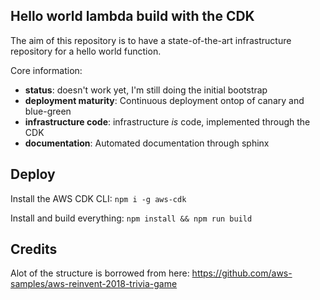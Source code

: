## Hello world lambda build with the CDK

The aim of this repository is to have a state-of-the-art infrastructure repository for a hello world function.

Core information:
* **status**: doesn't work yet, I'm still doing the initial bootstrap
* **deployment maturity**: Continuous deployment ontop of canary and blue-green
* **infrastructure code**: infrastructure *is* code, implemented through the CDK
* **documentation**: Automated documentation through sphinx

## Deploy

Install the AWS CDK CLI: `npm i -g aws-cdk`

Install and build everything: `npm install && npm run build`

## Credits

Alot of the structure is borrowed from here: https://github.com/aws-samples/aws-reinvent-2018-trivia-game